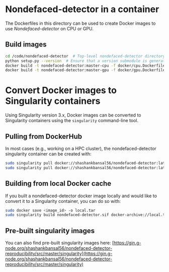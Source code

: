 # Nondefaced-detector in a container

The Dockerfiles in this directory can be used to create Docker images to use _Nondefaced-detector_ on CPU or GPU.

## Build images

```bash
cd /code/nondefaced-detector  # Top-level nondefaced-detector directory
python setup.py --version  # Ensure that a version submodule is generated (setuptools-scm)
docker build -t nondefaced-detector:master-cpu -f docker/cpu.Dockerfile .
docker build -t nondefaced-detector:master-gpu -f docker/gpu.Dockerfile .
```

# Convert Docker images to Singularity containers

Using Singularity version 3.x, Docker images can be converted to Singularity containers using the `singularity` command-line tool.

## Pulling from DockerHub

In most cases (e.g., working on a HPC cluster), the nondefaced-detector singularity container can be created with:

```bash
sudo singularity pull docker://shashankbansal56/nondefaced-detector:latest-gpu
sudo singularity pull docker://shashankbansal56/nondefaced-detector:latest-cpu

```

## Building from local Docker cache

If you built a nondefaced-detector docker image locally and would like to convert it to a Singularity container, you can do so with:

```bash
sudo docker save <image_id> -o local.tar
sudo singularity build nondefaced-detector.sif docker-archive://local.tar
```

## Pre-built singularity images

You can also find pre-built singularity images here: [https://gin.g-node.org/shashankbansal56/nondefaced-detector-reproducibility/src/master/singularity](https://gin.g-node.org/shashankbansal56/nondefaced-detector-reproducibility/src/master/singularity)
